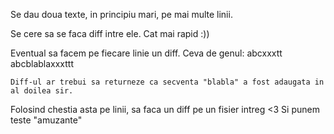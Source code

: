 Se dau doua texte, in principiu mari, pe mai multe linii.

Se cere sa se faca diff intre ele. Cat mai rapid :))

Eventual sa facem pe fiecare linie un diff. 
Ceva de genul:
    abcxxxtt
    abcblablaxxxttt

    Diff-ul ar trebui sa returneze ca secventa "blabla" a fost adaugata in al doilea sir.

Folosind chestia asta pe linii, sa faca un diff pe un fisier intreg <3
Si punem teste "amuzante"

